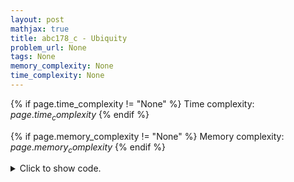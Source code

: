 ```yaml
---
layout: post
mathjax: true
title: abc178_c - Ubiquity
problem_url: None
tags: None
memory_complexity: None
time_complexity: None
---
```




{% if page.time_complexity != "None" %}
Time complexity: ${{ page.time_complexity }}$
{% endif %}

{% if page.memory_complexity != "None" %}
Memory complexity: ${{ page.memory_complexity }}$
{% endif %}

<details>
<summary>
<p style="display:inline">Click to show code.</p>
</summary>
```cpp
{% raw %}
using namespace std;
using ll = long long;
using ii = pair<int, int>;
using vi = vector<int>;
ll const MOD = 1e9 + 7;
ll binpow(ll a, ll b)
{
    a %= MOD;
    ll ans = 1;
    while (b > 0)
    {
        if (b & 1)
            ans = ans * a % MOD;
        a = a * a % MOD;
        b >>= 1;
    }
    return ans;
}
ll sub(ll a, ll b) { return ((a + MOD % MOD) - (b + MOD % MOD) + MOD) % MOD; }
ll add(ll a, ll b) { return ((a + MOD % MOD) + (b + MOD % MOD)) % MOD; }
int main(void)
{
    ll n;
    cin >> n;
    ll U = binpow(10, n);
    ll Z = binpow(9, n);
    ll N = binpow(9, n);
    ll ZuN = binpow(8, n);
    ll ans = sub(U, sub(add(Z, N), ZuN));
    cout << ans << endl;
    return 0;
}

{% endraw %}
```
</details>

